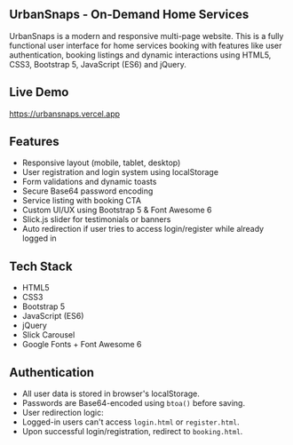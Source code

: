 ## UrbanSnaps - On-Demand Home Services

UrbanSnaps is a modern and responsive multi-page website. This is a fully functional user interface for home services booking with features like user authentication, booking listings and dynamic interactions using HTML5, CSS3, Bootstrap 5, JavaScript (ES6) and jQuery.

## Live Demo

https://urbansnaps.vercel.app

## Features

- Responsive layout (mobile, tablet, desktop)
- User registration and login system using localStorage
- Form validations and dynamic toasts
- Secure Base64 password encoding
- Service listing with booking CTA
- Custom UI/UX using Bootstrap 5 & Font Awesome 6
- Slick.js slider for testimonials or banners
- Auto redirection if user tries to access login/register while already logged in

## Tech Stack

- HTML5
- CSS3
- Bootstrap 5
- JavaScript (ES6)
- jQuery
- Slick Carousel
- Google Fonts + Font Awesome 6

## Authentication

- All user data is stored in browser's localStorage.
- Passwords are Base64-encoded using `btoa()` before saving.
- User redirection logic:
- Logged-in users can't access `login.html` or `register.html`.
- Upon successful login/registration, redirect to `booking.html`.
